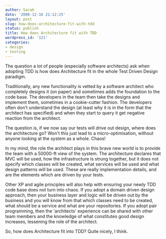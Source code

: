```yaml
---
author: Sarah
date: '2008-12-16 21:12:25'
layout: post
slug: how-does-architecture-fit-with-tdd
status: publish
title: How does Architecture fit with TDD
wordpress_id: '121'
categories:
- design
- testing
---
```


The question a lot of people (especially software architects) ask when adopting TDD is how does Architecture fit in the whole Test Driven Design paradigm.

Traditionally, any new functionality is vetted by a software architect who completely designs it (on paper) and sometimes adds the foundation to the code base. The developers in the team then take the designs and implement them, sometimes in a cookie-cutter fashion. The developers often don't understand the design (at least why it is in the form that the architect has specified) and when they start to query it get negative reaction from the architect.

The question is, if we now say our tests will drive out design, where does the architecture go? Won't this just lead to a micro-optimisation, without anyone looking at the system as a whole. Chaos!

In my mind, the role the architect plays in this brave new world is to provide the team with a 50000-ft view of the system. The architecture declares that MVC will be used, how the infrastructure is strung together, but it does not specify which classes will be created, what services will be used and what design patterns will be used. These are really implementation details, and are the elements which are driven by your tests.

Other XP and agile principles will also help with ensuring your newly TDD code base does not turn into chaos. If you adopt a domain driven design approach, then your business layer and logic will be driven out by the business and you will know from that which classes need to be created, what should be a service and what are your repositories. If you adopt pair programming, then the 'architects' experience can be shared with other team members and the knowledge of what constitutes good design increases, lessening the role of the architect. 

So, how does Architecture fit into TDD? Quite nicely, I think.